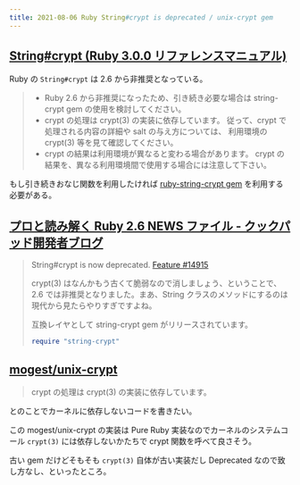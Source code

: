 ```yaml
---
title: 2021-08-06 Ruby String#crypt is deprecated / unix-crypt gem
---
```


## [String#crypt (Ruby 3.0.0 リファレンスマニュアル)](https://docs.ruby-lang.org/ja/latest/method/String/i/crypt.html)

Ruby の `String#crypt` は 2.6 から非推奨となっている。

> - Ruby 2.6 から非推奨になったため、引き続き必要な場合は string-crypt gem の使用を検討してください。
> - crypt の処理は crypt(3) の実装に依存しています。 従って、crypt で処理される内容の詳細や salt の与え方については、 利用環境の crypt(3) 等を見て確認してください。
> - crypt の結果は利用環境が異なると変わる場合があります。 crypt の結果を、異なる利用環境間で使用する場合には注意して下さい。

もし引き続きおなじ関数を利用したければ [ruby-string-crypt gem]((https://github.com/jeremyevans/ruby-string-crypt)) を利用する必要がある。

## [プロと読み解く Ruby 2.6 NEWS ファイル - クックパッド開発者ブログ](https://techlife.cookpad.com/entry/2018/12/25/110240)


> String#crypt is now deprecated. [Feature #14915](https://bugs.ruby-lang.org/issues/14915)
>
> crypt(3) はなんかもう古くて脆弱なので消しましょう、ということで、2.6 では非推奨となりました。まあ、String クラスのメソッドにするのは現代から見たらやりすぎですよね。
>
> 互換レイヤとして string-crypt gem がリリースされています。
>
> ```rb
> require "string-crypt"
> ```

## [mogest/unix-crypt](https://github.com/mogest/unix-crypt)

> crypt の処理は crypt(3) の実装に依存しています。

とのことでカーネルに依存しないコードを書きたい。

この mogest/unix-crypt の実装は Pure Ruby 実装なのでカーネルのシステムコール `crypt(3)` には依存しないかたちで crypt 関数を呼べて良さそう。

古い gem だけどそもそも `crypt(3)` 自体が古い実装だし Deprecated なので致し方なし、といったところ。

